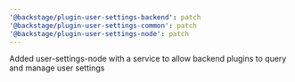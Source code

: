 ```yaml
---
'@backstage/plugin-user-settings-backend': patch
'@backstage/plugin-user-settings-common': patch
'@backstage/plugin-user-settings-node': patch
---
```


Added user-settings-node with a service to allow backend plugins to query and manage user settings
